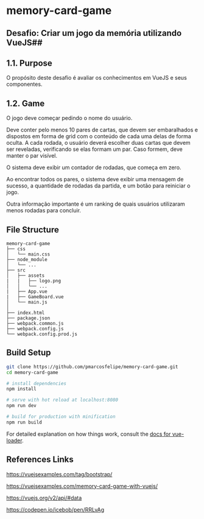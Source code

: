 # memory-card-game

## Desafio: Criar um jogo da memória utilizando VueJS##

## 1.1. Purpose ##

O propósito deste desafio é avaliar os conhecimentos em VueJS e seus componentes.

## 1.2. Game ##

O jogo deve começar pedindo o nome do usuário.

Deve conter pelo menos 10 pares de cartas, que devem ser embaralhados e dispostos em forma de grid com o conteúdo de cada uma delas de forma oculta.
A cada rodada, o usuário deverá escolher duas cartas que devem ser reveladas, verificando se elas formam um par. Caso formem, deve manter o par visível.

O sistema deve exibir um contador de rodadas, que começa em zero.

Ao encontrar todos os pares, o sistema deve exibir uma mensagem de sucesso, a quantidade de rodadas da partida, e um botão para reiniciar o jogo.

Outra informação importante é um ranking de quais usuários utilizaram menos rodadas para concluir.



## File Structure ##

```
memory-card-game
├── css
│   └── main.css
├── node_module
│   └── ...
├── src
│   ├── assets
|	|	├── logo.png
│   │   └── ...
|	├── App.vue
|	├── GameBoard.vue
│   └── main.js
│
├── index.html
├── package.json
├── webpack.common.js
├── webpack.config.js
└── webpack.config.prod.js
```

## Build Setup

``` bash
git clone https://github.com/pmarcosfelipe/memory-card-game.git
cd memory-card-game

# install dependencies
npm install

# serve with hot reload at localhost:8080
npm run dev

# build for production with minification
npm run build
```

For detailed explanation on how things work, consult the [docs for vue-loader](http://vuejs.github.io/vue-loader).


## References Links

https://vuejsexamples.com/tag/bootstrap/

https://vuejsexamples.com/memory-card-game-with-vuejs/

https://vuejs.org/v2/api/#data

https://codepen.io/icebob/pen/RRLvAg